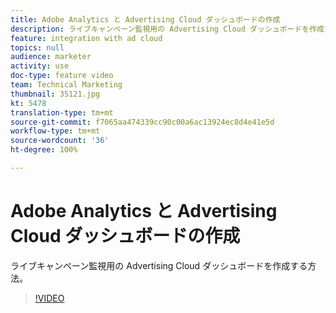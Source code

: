 ```yaml
---
title: Adobe Analytics と Advertising Cloud ダッシュボードの作成
description: ライブキャンペーン監視用の Advertising Cloud ダッシュボードを作成する方法。
feature: integration with ad cloud
topics: null
audience: marketer
activity: use
doc-type: feature video
team: Technical Marketing
thumbnail: 35121.jpg
kt: 5478
translation-type: tm+mt
source-git-commit: f7065aa474339cc90c00a6ac13924ec8d4e41e5d
workflow-type: tm+mt
source-wordcount: '36'
ht-degree: 100%

---
```



# Adobe Analytics と Advertising Cloud ダッシュボードの作成

ライブキャンペーン監視用の Advertising Cloud ダッシュボードを作成する方法。

>[!VIDEO](https://video.tv.adobe.com/v/35121/?quality=12&learn=on)

